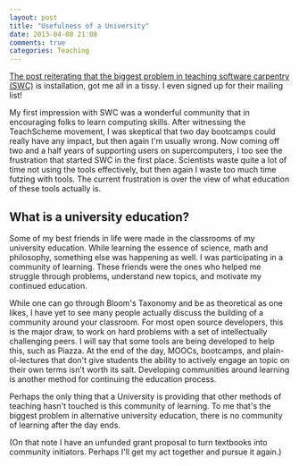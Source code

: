 ```yaml
---
layout: post
title: "Usefulness of a University"
date: 2013-04-08 21:08
comments: true
categories: Teaching
---
```


<a href="http://ivory.idyll.org/blog/2013-swc-arizona.html">The post reiterating that the biggest problem in teaching software carpentry (SWC)</a> is
installation, got me all in a tissy.  I even signed up for their mailing list!

My first impression with SWC was a wonderful community that in encouraging
folks to learn computing skills.  After witnessing the TeachScheme movement, I
was skeptical that two day bootcamps could really have any impact, but then
again I'm usually wrong.  Now coming off two and a half years of supporting
users on supercomputers, I too see the frustration that started SWC in the
first place.  Scientists waste quite a lot of time not using the tools
effectively, but then again I waste too much time futzing with tools.  The
current frustration is over the view of what education of these tools actually
is.

What is a university education?
-------------------------------

Some of my best friends in life were made in the classrooms of my
university education.  While learning the essence of science, math and
philosophy, something else was happening as well.  I was participating in a
community of learning.  These friends were the ones who helped me struggle
through problems, understand new topics, and motivate my continued education.

While one can go through Bloom's Taxonomy and be as theoretical as one likes, I
have yet to see many people actually discuss the building of a community around
your classroom.  For most open source developers, this is the major draw, to
work on hard problems with a set of intellectually challenging peers.  I will
say that some tools are being developed to help this, such as Piazza. At the
end of the day, MOOCs, bootcamps, and plain-ol-lectures that don't give
students the ability to actively engage an topic on their own terms isn't worth
its salt.  Developing communities around learning is another method for
continuing the education process.

Perhaps the only thing that a University is providing that other methods of
teaching hasn't touched is this community of learning.  To me that's the
biggest problem in alternative university education, there is no community of
learning after the day ends.

(On that note I have an unfunded grant proposal to turn textbooks into
community initiators. Perhaps I'll get my act together and pursue it again.)
